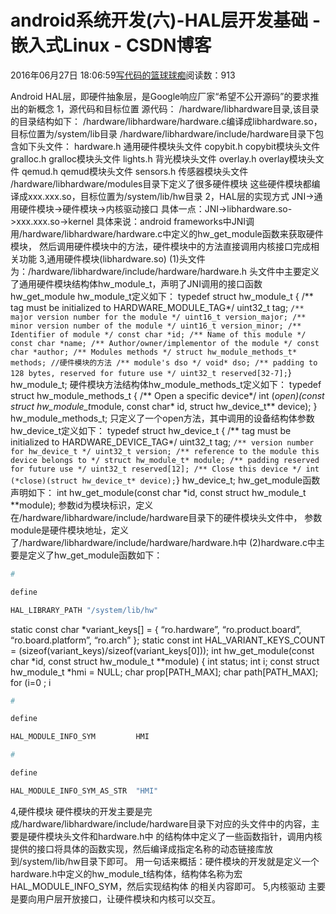 
# android系统开发(六)-HAL层开发基础 - 嵌入式Linux - CSDN博客

2016年06月27日 18:06:59[写代码的篮球球痴](https://me.csdn.net/weiqifa0)阅读数：913


Android HAL层，即硬件抽象层，是Google响应厂家“希望不公开源码”的要求推出的新概念
1，源代码和目标位置
源代码： /hardware/libhardware目录,该目录的目录结构如下：
/hardware/libhardware/hardware.c编译成libhardware.so，目标位置为/system/lib目录
/hardware/libhardware/include/hardware目录下包含如下头文件：
hardware.h 通用硬件模块头文件
copybit.h copybit模块头文件
gralloc.h gralloc模块头文件
lights.h  背光模块头文件
overlay.h overlay模块头文件
qemud.h  qemud模块头文件
sensors.h 传感器模块头文件
/hardware/libhardware/modules目录下定义了很多硬件模块
这些硬件模块都编译成xxx.xxx.so，目标位置为/system/lib/hw目录
2，HAL层的实现方式
JNI->通用硬件模块->硬件模块->内核驱动接口
具体一点：JNI->libhardware.so->xxx.xxx.so->kernel
具体来说：android frameworks中JNI调用/hardware/libhardware/hardware.c中定义的hw_get_module函数来获取硬件模块，
然后调用硬件模块中的方法，硬件模块中的方法直接调用内核接口完成相关功能
3,通用硬件模块(libhardware.so)
(1)头文件为：/hardware/libhardware/include/hardware/hardware.h
头文件中主要定义了通用硬件模块结构体hw_module_t，声明了JNI调用的接口函数hw_get_module
hw_module_t定义如下：
typedef struct hw_module_t {
/** tag must be initialized to HARDWARE_MODULE_TAG*/
uint32_t tag;
`/** major version number for the module */
uint16_t version_major;
/** minor version number of the module */
uint16_t version_minor;
/** Identifier of module */
const char *id;
/** Name of this module */
const char *name;
/** Author/owner/implementor of the module */
const char *author;
/** Modules methods */
struct hw_module_methods_t* methods; //硬件模块的方法
/** module's dso */
void* dso;
/** padding to 128 bytes, reserved for future use */
uint32_t reserved[32-7];`} hw_module_t;
硬件模块方法结构体hw_module_methods_t定义如下：
typedef struct hw_module_methods_t {
/** Open a specific device*/
int (*open)(const struct hw_module_t*module, const char* id,
struct hw_device_t** device);
} hw_module_methods_t;
只定义了一个open方法，其中调用的设备结构体参数hw_device_t定义如下：
typedef struct hw_device_t {
/** tag must be initialized to HARDWARE_DEVICE_TAG*/
uint32_t tag;
`/** version number for hw_device_t */
uint32_t version;
/** reference to the module this device belongs to */
struct hw_module_t* module;
/** padding reserved for future use */
uint32_t reserved[12];
/** Close this device */
int (*close)(struct hw_device_t* device);`} hw_device_t;
hw_get_module函数声明如下：
int hw_get_module(const char *id, const struct hw_module_t **module);
参数id为模块标识，定义在/hardware/libhardware/include/hardware目录下的硬件模块头文件中，
参数module是硬件模块地址，定义了/hardware/libhardware/include/hardware/hardware.h中
(2)hardware.c中主要是定义了hw_get_module函数如下：
```python
#
```
```python
define
```
```python
HAL_LIBRARY_PATH "/system/lib/hw"
```
static const char *variant_keys[] = {
“ro.hardware”,
“ro.product.board”,
“ro.board.platform”,
“ro.arch”
};
static const int HAL_VARIANT_KEYS_COUNT =
(sizeof(variant_keys)/sizeof(variant_keys[0]));
int hw_get_module(const char *id, const struct hw_module_t **module)
{
int status;
int i;
const struct hw_module_t *hmi = NULL;
char prop[PATH_MAX];
char path[PATH_MAX];
for (i=0 ; i
```python
#
```
```python
define
```
```python
HAL_MODULE_INFO_SYM         HMI
```
```python
#
```
```python
define
```
```python
HAL_MODULE_INFO_SYM_AS_STR  "HMI"
```
4,硬件模块
硬件模块的开发主要是完成/hardware/libhardware/include/hardware目录下对应的头文件中的内容，主要是硬件模块头文件和hardware.h中
的结构体中定义了一些函数指针，调用内核提供的接口将具体的函数实现，然后编译成指定名称的动态链接库放到/system/lib/hw目录下即可。
用一句话来概括：硬件模块的开发就是定义一个hardware.h中定义的hw_module_t结构体，结构体名称为宏HAL_MODULE_INFO_SYM，然后实现结构体
的相关内容即可。
5,内核驱动
主要是要向用户层开放接口，让硬件模块和内核可以交互。

